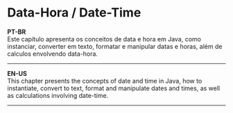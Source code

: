 # Data-Hora / Date-Time
**PT-BR**  
Este capítulo apresenta os conceitos de data e hora em Java, como instanciar, converter em texto, formatar e manipular datas e horas, além de calculos envolvendo data-hora. 

***

**EN-US**  
This chapter presents the concepts of date and time in Java, how to instantiate, convert to text, format and manipulate dates and times, as well as calculations involving date-time. 

***